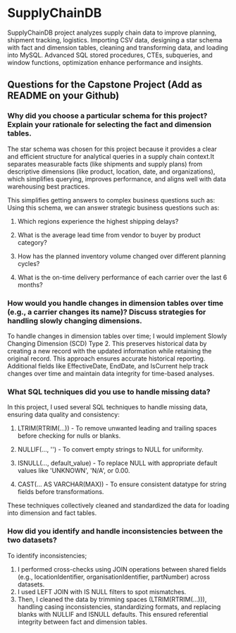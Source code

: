 # SupplyChainDB
SupplyChainDB project analyzes supply chain data to improve planning, shipment tracking, logistics. Importing CSV data, designing a star schema with fact and dimension tables, cleaning and transforming data, and loading into MySQL. Advanced SQL stored procedures, CTEs, subqueries, and window functions, optimization enhance performance and insights.

## Questions for the Capstone Project (Add as README on your Github)

### Why did you choose a particular schema for this project? Explain your rationale for selecting the fact and dimension tables.
The star schema was chosen for this project because it provides a clear and efficient structure for analytical queries in a supply chain context.It separates measurable facts (like shipments and supply plans) from descriptive dimensions (like product, location, date, and organizations), which simplifies querying, improves performance, and aligns well with data warehousing best practices.

This simplifies getting answers to complex business questions such as:
Using this schema, we can answer strategic business questions such as:

1. Which regions experience the highest shipping delays?

2. What is the average lead time from vendor to buyer by product category?

3. How has the planned inventory volume changed over different planning cycles?

4. What is the on-time delivery performance of each carrier over the last 6 months?

### How would you handle changes in dimension tables over time (e.g., a carrier changes its name)? Discuss strategies for handling slowly changing dimensions.
To handle changes in dimension tables over time;
I would implement Slowly Changing Dimension (SCD) Type 2. This preserves historical data by creating a new record with the updated information while retaining the original record. This approach ensures accurate historical reporting. Additional fields like EffectiveDate, EndDate, and IsCurrent help track changes over time and maintain data integrity for time-based analyses.


### What SQL techniques did you use to handle missing data?
In this project, I used several SQL techniques to handle missing data, ensuring data quality and consistency:

1. LTRIM(RTRIM(...)) - To remove unwanted leading and trailing spaces before checking for nulls or blanks.

2. NULLIF(..., '') - To convert empty strings to NULL for uniformity.

3. ISNULL(..., default_value) - To replace NULL with appropriate default values like 'UNKNOWN', 'N/A', or 0.00.

4. CAST(... AS VARCHAR(MAX)) - To ensure consistent datatype for string fields before transformations.

These techniques collectively cleaned and standardized the data for loading into dimension and fact tables.

### How did you identify and handle inconsistencies between the two datasets?
To identify inconsistencies;
1.  I performed cross-checks using JOIN operations between shared fields (e.g., locationIdentifier, organisationIdentifier, partNumber) across datasets. 
2. I used LEFT JOIN with IS NULL filters to spot mismatches. 
3. Then, I cleaned the data by trimming spaces (LTRIM(RTRIM(...))), handling casing inconsistencies, standardizing formats, and replacing blanks with NULLIF and ISNULL defaults. 
This ensured referential integrity between fact and dimension tables.
